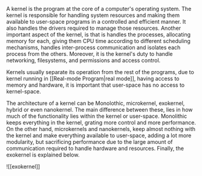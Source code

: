 A kernel is the program at the core of a computer's operating system. The kernel is responsible for handling system resources and making them available to user-space programs in a controlled and efficient manner. It also handles the drivers required to manage those resources. Another important aspect of the kernel, is that is handles the processes, allocating memory for each, giving them CPU time according to different scheduling mechanisms, handles inter-process communication and isolates each process from the others. Moreover, it is the kernel's duty to handle networking, filesystems, and permissions and access control.

Kernels usually separate its operation from the rest of the programs, due to kernel running in [[Real-mode Program|real mode]], having access to memory and hardware, it is important that user-space has no access to kernel-space. 

The architecture of a kernel can be Monolothic, microkernel, exokernel, hybrid or even nanokernel. The main difference between these, lies in how much of the functionality lies within the kernel or user-space. Monolithic keeps everything in the kernel, grating more control and more performance. On the other hand, microkernels and nanokernels, keep almost nothing with the kernel and make everything available to user-space, adding a lot more modularity, but sacrificing performance due to the large amount of communication required to handle hardware and resources. Finally, the exokernel is explained below.

![[exokernel]]